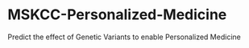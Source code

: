 # MSKCC-Personalized-Medicine
Predict the effect of Genetic Variants to enable Personalized Medicine
